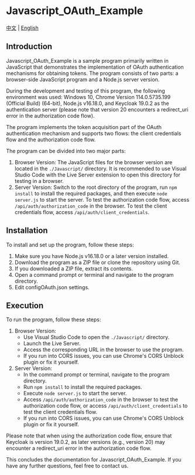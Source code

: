# Javascript_OAuth_Example

[中文](https://github.com/kevin20888802/Javascript_OAuth_Example/blob/main/README.md) | [English](https://github.com/kevin20888802/Javascript_OAuth_Example/blob/main/README_ENG.md)

## Introduction

Javascript_OAuth_Example is a sample program primarily written in JavaScript that demonstrates the implementation of OAuth authentication mechanisms for obtaining tokens. The program consists of two parts: a browser-side JavaScript program and a Node.js server version.

During the development and testing of this program, the following environment was used: Windows 10, Chrome Version 114.0.5735.199 (Official Build) (64-bit), Node.js v16.18.0, and Keycloak 19.0.2 as the authentication server (please note that version 20 encounters a redirect_uri error in the authorization code flow).

The program implements the token acquisition part of the OAuth authentication mechanism and supports two flows: the client credentials flow and the authorization code flow.

The program can be divided into two major parts:

1. Browser Version: The JavaScript files for the browser version are located in the `./Javascript/` directory. It is recommended to use Visual Studio Code with the Live Server extension to open this directory for testing in a browser.
2. Server Version: Switch to the root directory of the program, run `npm install` to install the required packages, and then execute `node server.js` to start the server. To test the authorization code flow, access `/api/auth/authorization_code` in the browser. To test the client credentials flow, access `/api/auth/client_credentials`.

## Installation

To install and set up the program, follow these steps:

1. Make sure you have Node.js v16.18.0 or a later version installed.
2. Download the program as a ZIP file or clone the repository using Git.
3. If you downloaded a ZIP file, extract its contents.
4. Open a command prompt or terminal and navigate to the program directory.
5. Edit configOAuth.json settings.

## Execution

To run the program, follow these steps:

1. Browser Version:
   - Use Visual Studio Code to open the `./Javascript/` directory.
   - Launch the Live Server.
   - Access the corresponding URL in the browser to use the program.
   - If you run into CORS issues, you can use Chrome's CORS Unblock plugin or fix it yourself.
2. Server Version:
   - In the command prompt or terminal, navigate to the program directory.
   - Run `npm install` to install the required packages.
   - Execute `node server.js` to start the server.
   - Access `/api/auth/authorization_code` in the browser to test the authorization code flow, or access `/api/auth/client_credentials` to test the client credentials flow.
   - If you run into CORS issues, you can use Chrome's CORS Unblock plugin or fix it yourself.

Please note that when using the authorization code flow, ensure that Keycloak is version 19.0.2, as later versions (e.g., version 20) may encounter a redirect_uri error in the authorization code flow.

This concludes the documentation for Javascript_OAuth_Example. If you have any further questions, feel free to contact us.
